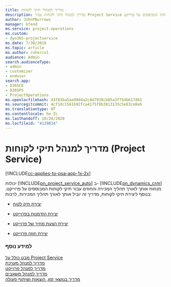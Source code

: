 ```yaml
---
title: מדריך למנהלי תיקי לקוחות
description: מדריך למנהל תיקי לקוחות עבור Project Service שמסביר את תהליך המכירה והחוזים עבור תיקי לקוחות המבוססים על פרויקט
author: JohnPBurrows
manager: kfend
ms.service: project-operations
ms.custom:
- dyn365-projectservice
ms.date: 7/30/2018
ms.topic: article
ms.author: ruhercul
audience: Admin
search.audienceType:
- admin
- customizer
- enduser
search.app:
- D365CE
- D365PS
- ProjectOperations
ms.openlocfilehash: 43f83ba5aa99d4a2c8d7939cb05a3f75db617d61
ms.sourcegitcommit: 4cf1dc1561b92fca4175f0b3813133c5e63ce8e6
ms.translationtype: HT
ms.contentlocale: he-IL
ms.lasthandoff: 10/28/2020
ms.locfileid: "4129814"
---
```

# <a name="account-manager-guide-project-service"></a>מדריך למנהל תיקי לקוחות (Project Service)

[!INCLUDE[cc-applies-to-psa-app-1x-2x](../includes/cc-applies-to-psa-app-1x-2x.md)]

יכולות [!INCLUDE[pn_project_service_auto](../includes/pn-project-service-auto.md)] ב- [!INCLUDE[pn_dynamics_crm](../includes/pn-dynamics-crm.md)] מנחות אותך לאורך תהליך המכירה והחוזים עבור תיקי לקוחות המבוססים על פרוייקט. בנוסף ליצירת תיקי לקוחות, מדריך זה יוביל אותך לאורך תהליך המכירות, לרבות:  
  
-   [יצירת תיק לקוח](../psa/create-customer-account.md)  
  
-   [יצירת הזדמנות בפרוייקט](../psa/create-project-opportunity.md)  
  
-   [יצירת הצעת מחיר של פרוייקט](../psa/create-project-quote.md)  
  
-   [יצירת חוזה פרוייקט](../psa/create-project-contract.md)  
  
  
### <a name="see-also"></a>למידע נוסף  
 [מבט כולל על Project Service](../psa/overview.md)   
 [מדריך למנהל מערכת](../psa/admin-guide.md)   
 [מדריך למנהל פרוייקט](../psa/project-manager-guide.md)   
 [מדריך למנהל משאבים](../psa/resource-manager-guide.md)   
 [‏‫מדריך בנושאי זמן, הוצאות ושיתוף פעולה](../psa/time-expense-collaboration-guide.md)
